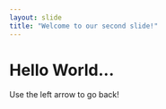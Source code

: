 ```yaml
---
layout: slide
title: "Welcome to our second slide!"
---
```

# Hello World...
Use the left arrow to go back!